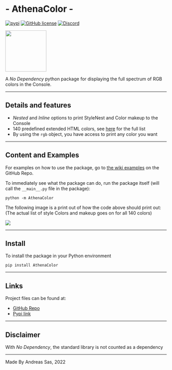 # - AthenaColor -
[![pypi](https://img.shields.io/pypi/v/AthenaColor)](https://pypi.org/project/AthenaColor/) [![GitHub license](https://img.shields.io/github/license/DirectiveAthena/VerSC-AthenaColor)](https://github.com/DirectiveAthena/VerSC-AthenaColor/blob/master/LICENSE) [![Discord](https://img.shields.io/discord/814599159926620160?color=maroon)](https://discord.gg/6JcDbhXkCH)

<img height="128" src="https://github.com/DirectiveAthena/VSC-AthenaColor/blob/master/Resources/AthenaColor.png?raw=true" width="128"/>

A *No Dependency* python package for displaying the full spectrum of RGB colors in the Console.

--- 
## Details and features 
- *Nested* and *Inline* options to print StyleNest and Color makeup to the Console
- 140 predefined extended HTML colors, see [here](https://github.com/DirectiveAthena/VerSC-AthenaColor/wiki/Predefined-Colors) for the full list
- By using the `rgb` object, you have access to print any color you want
 
---
## Content and Examples
 For examples on how to use the package, go to [the wiki examples](https://github.com/DirectiveAthena/VerSC-AthenaColor/wiki/Examples) on the GitHub Repo.

To immediately  see what the package can do, run the package itself (will call the `__main__.py` file in the package):

```console 
python -m AthenaColor
```

The following image is a print out of how the code above should print out:
(The actual list of style Colors and makeup goes on for all 140 colors)

<img src="https://github.com/DirectiveAthena/VerSC-AthenaColor/blob/master/Resources/PyCharmOutput.png?raw=true"/>
 
---
## Install
To install the package in your Python environment

```console 
pip install AthenaColor
```

---

## Links 
Project files can be found at:    
- [GitHub Repo](https://github.com/DirectiveAthena/VSC-AthenaColor)     
- [Pypi link](https://pypi.org/project/AthenaColor/)    

---

## Disclaimer
With  *No Dependency*, the standard library is not counted as a dependency

---
Made By Andreas Sas, 2022